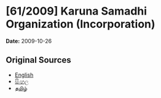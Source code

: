# [61/2009] Karuna Samadhi Organization (Incorporation)

**Date:** 2009-10-26

## Original Sources

- [English](https://documents.gov.lk/view/acts/2009/10/61-2009_E.pdf)
- [සිංහල](https://documents.gov.lk/view/acts/2009/10/61-2009_S.pdf)
- [தமிழ்](https://documents.gov.lk/view/acts/2009/10/61-2009_T.pdf)
